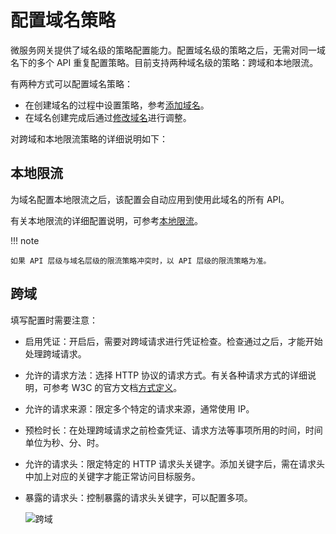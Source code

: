 # 配置域名策略

微服务网关提供了域名级的策略配置能力。配置域名级的策略之后，无需对同一域名下的多个 API 重复配置策略。目前支持两种域名级的策略：跨域和本地限流。

有两种方式可以配置域名策略：

- 在创建域名的过程中设置策略，参考[添加域名](add-domain.md)。
- 在域名创建完成后通过[修改域名](update-domain.md)进行调整。

对跨域和本地限流策略的详细说明如下：

## 本地限流

为域名配置本地限流之后，该配置会自动应用到使用此域名的所有 API。

有关本地限流的详细配置说明，可参考[本地限流](../api/api-policy.md#_6)。

!!! note

    如果 API 层级与域名层级的限流策略冲突时，以 API 层级的限流策略为准。

## 跨域

<!--待补充：解释一下什么是跨域，跨域的功能作用，效果等-->

填写配置时需要注意：

- 启用凭证：开启后，需要对跨域请求进行凭证检查。检查通过之后，才能开始处理跨域请求。
- 允许的请求方法：选择 HTTP 协议的请求方式。有关各种请求方式的详细说明，可参考 W3C 的官方文档[方式定义](https://www.rfc-editor.org/rfc/rfc9110.html#name-method-definitions)。
- 允许的请求来源：限定多个特定的请求来源，通常使用 IP。
- 预检时长：在处理跨域请求之前检查凭证、请求方法等事项所用的时间，时间单位为秒、分、时。
- 允许的请求头：限定特定的 HTTP 请求头关键字。添加关键字后，需在请求头中加上对应的关键字才能正常访问目标服务。
- 暴露的请求头：控制暴露的请求头关键字，可以配置多项。

    ![跨域](https://docs.daocloud.io/daocloud-docs-images/docs/skoala/ms-gateway/domain/imgs/cross-domain.png)
